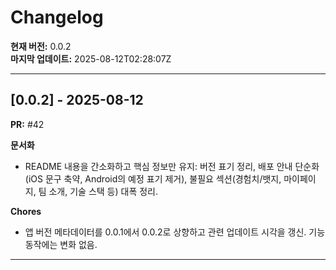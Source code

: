 # Changelog

**현재 버전:** 0.0.2  
**마지막 업데이트:** 2025-08-12T02:28:07Z  

---

## [0.0.2] - 2025-08-12

**PR:** #42  

**문서화**
- README 내용을 간소화하고 핵심 정보만 유지: 버전 표기 정리, 배포 안내 단순화(iOS 문구 축약, Android의 예정 표기 제거), 불필요 섹션(경험치/뱃지, 마이페이지, 팀 소개, 기술 스택 등) 대폭 정리.

**Chores**
- 앱 버전 메타데이터를 0.0.1에서 0.0.2로 상향하고 관련 업데이트 시각을 갱신. 기능 동작에는 변화 없음.

---

